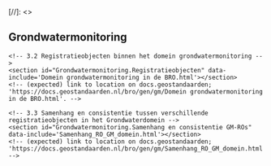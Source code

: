 [//]: <> <!-- 3. Grondwatermonitoring; positie GMW binnen gegevenssystematiek BRO (niet normatief c.q. niet juridisch deel) -->
<section id="Grondwatermonitoring" class='generic informative'>
	<h2>Grondwatermonitoring</h2>
	<!-- 3.1 Inleiding -->
	<section id="Grondwatermonitoring.Inleiding" data-include='Grondwatermonitoring.html'></section>
	<!-- (expected) link to location on docs.geostandaarden; 'https://docs.geostandaarden.nl/bro/gen/gm/Grondwatermonitoring.html'. -->
	<!-- Note; Instead of the 'main URL' (https://github.com/BROprogramma/generiek/raw/gh-pages/gm/data/Grondwatermonitoring.html), the above 'redirect URL' is used (the main URL seems to redirect to this alternative 'https://raw.githubusercontent.com/...' URL).
	Initially used the 'main URL' because for a PNG image within this data-include page, the 'redirect URL' didn't seem to work.
	However, for this html document it seems that only the 'redirect URL' works and not the 'main URL'. Weird... -->
	
	<!-- 3.2 Registratieobjecten binnen het domein grondwatermonitoring -->
	<section id="Grondwatermonitoring.Registratieobjecten" data-include='Domein grondwatermonitoring in de BRO.html'></section>
	<!-- (expected) link to location on docs.geostandaarden; 'https://docs.geostandaarden.nl/bro/gen/gm/Domein grondwatermonitoring in de BRO.html'. -->
	
	<!-- 3.3 Samenhang en consistentie tussen verschillende registratieobjecten in het Grondwaterdomein -->
	<section id="Grondwatermonitoring.Samenhang en consistentie GM-ROs" data-include='Samenhang_RO_GM_domein.html'></section>
	<!-- (expected) link to location on docs.geostandaarden; 'https://docs.geostandaarden.nl/bro/gen/gm/Samenhang_RO_GM_domein.html'. -->
</section>
